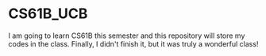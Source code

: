# CS61B_UCB
I am going to learn CS61B this semester and this repository will store my codes in the class.
Finally, I didn't finish it, but it was truly a wonderful class!
